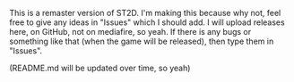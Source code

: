 This is a remaster version of ST2D. I'm making this because why not, feel free to give any ideas in "Issues" which I should add. I will upload releases here, on GitHub, not on mediafire, so yeah. If there is any bugs or something like that (when the game will be released), then type them in "Issues".



(README.md will be updated over time, so yeah)
